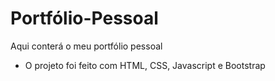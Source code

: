 # Portfólio-Pessoal
Aqui conterá o meu portfólio pessoal
- O projeto foi feito com HTML, CSS, Javascript e Bootstrap
